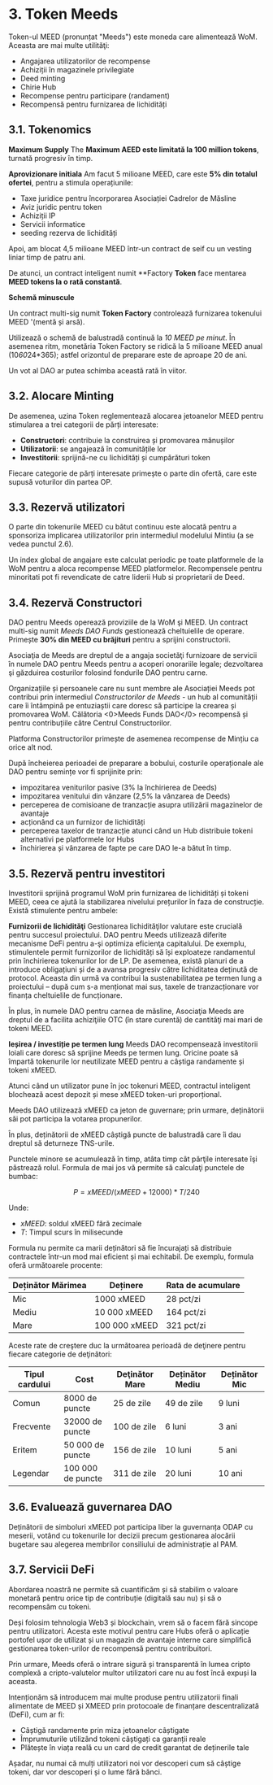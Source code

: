 # 3. Token Meeds

Token-ul MEED (pronunțat "Meeds") este moneda care alimentează WoM. Aceasta are mai multe utilităţi:

- Angajarea utilizatorilor de recompense
- Achiziții în magazinele privilegiate
- Deed minting
- Chirie Hub
- Recompense pentru participare (randament)
- Recompensă pentru furnizarea de lichidități


## 3.1. Tokenomics

**Maximum Supply** The **Maximum AEED este limitată la 100 million tokens**, turnată progresiv în timp.

**Aprovizionare initiala** Am facut 5 milioane MEED, care este **5% din totalul ofertei**, pentru a stimula operațiunile:

- Taxe juridice pentru încorporarea Asociației Cadrelor de Măsline
- Aviz juridic pentru token
- Achiziții IP
- Servicii informatice
- seeding rezerva de lichidități

Apoi, am blocat 4,5 milioane MEED într-un contract de seif cu un vesting liniar timp de patru ani.

De atunci, un contract inteligent numit **Factory __Token__ face mentarea **MEED tokens la o rată constantă**.

**Schemă minuscule**

Un contract multi-sig numit __Token Factory__ controlează furnizarea tokenului MEED '(mentă și arsă).

Utilizează o schemă de balustradă continuă la *10 MEED pe minut*. În asemenea ritm, monetăria Token Factory se ridică la 5 milioane MEED anual (10*60*24*365); astfel orizontul de preparare este de aproape 20 de ani.

Un vot al DAO ar putea schimba această rată în viitor.

## 3.2. Alocare Minting

De asemenea, uzina Token reglementează alocarea jetoanelor MEED pentru stimularea a trei categorii de părți interesate:

- **Constructori**: contribuie la construirea și promovarea mănușilor
- **Utilizatorii**: se angajează în comunitățile lor
- **Investitorii**: sprijină-ne cu lichidități și cumpărături token

Fiecare categorie de părți interesate primește o parte din ofertă, care este supusă voturilor din partea OP.

## 3.3. Rezervă utilizatori

O parte din tokenurile MEED cu bătut continuu este alocată pentru a sponsoriza implicarea utilizatorilor prin intermediul modelului Mintiu (a se vedea punctul 2.6).

Un index global de angajare este calculat periodic pe toate platformele de la WoM pentru a aloca recompense MEED platformelor. Recompensele pentru minoritati pot fi revendicate de catre liderii Hub si proprietarii de Deed.

## 3.4. Rezervă Constructori

DAO pentru Meeds operează proviziile de la WoM şi MEED. Un contract multi-sig numit _Meeds DAO Funds_ gestionează cheltuielile de operare. Primește **30% din MEED cu brăjituri** pentru a sprijini constructorii.

Asociaţia de Meeds are dreptul de a angaja societăţi furnizoare de servicii în numele DAO pentru Meeds pentru a acoperi onorariile legale; dezvoltarea şi găzduirea costurilor folosind fondurile DAO pentru carne.

Organizațiile și persoanele care nu sunt membre ale Asociației Meeds pot contribui prin intermediul _Constructorilor de Meeds_  - un hub al comunității care îi întâmpină pe entuziaștii care doresc să participe la crearea și promovarea WoM. Călătoria <0>Meeds Funds DAO</0> recompensă și pentru contribuțiile către Centrul Constructorilor.

Platforma Constructorilor primește de asemenea recompense de Mințiu ca orice alt nod.

După încheierea perioadei de preparare a bobului, costurile operaționale ale DAO pentru semințe vor fi sprijinite prin:

- impozitarea veniturilor pasive (3% la închirierea de Deeds)
- impozitarea venitului din vânzare (2,5% la vânzarea de Deeds)
- perceperea de comisioane de tranzacție asupra utilizării magazinelor de avantaje
- acționând ca un furnizor de lichidități
- perceperea taxelor de tranzacție atunci când un Hub distribuie tokeni alternativi pe platformele lor Hubs
- închirierea și vânzarea de fapte pe care DAO le-a bătut în timp.

## 3.5. Rezervă pentru investitori

Investitorii sprijină programul WoM prin furnizarea de lichidități și tokeni MEED, ceea ce ajută la stabilizarea nivelului prețurilor în faza de construcție. Există stimulente pentru ambele:

**Furnizorii de lichidităţi** Gestionarea lichidităţilor valutare este crucială pentru succesul proiectului. DAO pentru Meeds utilizează diferite mecanisme DeFi pentru a-şi optimiza eficienţa capitalului. De exemplu, stimulentele permit furnizorilor de lichidități să își exploateze randamentul prin închirierea tokenurilor lor de LP. De asemenea, există planuri de a introduce obligațiuni și de a avansa progresiv către lichiditatea deținută de protocol. Aceasta din urmă va contribui la sustenabilitatea pe termen lung a proiectului – după cum s-a menționat mai sus, taxele de tranzacționare vor finanța cheltuielile de funcționare.

În plus, în numele DAO pentru carnea de măsline, Asociaţia Meeds are dreptul de a facilita achiziţiile OTC (în stare curentă) de cantităţi mai mari de tokeni MEED.

**Ieșirea / investiție pe termen lung** Meeds DAO recompensează investitorii loiali care doresc să sprijine Meeds pe termen lung. Oricine poate să împartă tokenurile lor neutilizate MEED pentru a câștiga randamente și tokeni xMEED.

Atunci când un utilizator pune în joc tokenuri MEED, contractul inteligent blochează acest depozit și mese xMEED token-uri proporțional.

Meeds DAO utilizează xMEED ca jeton de guvernare; prin urmare, deținătorii săi pot participa la votarea propunerilor.

În plus, deținătorii de xMEED câștigă puncte de balustradă care îi dau dreptul să deturneze TNS-urile.

Punctele minore se acumulează în timp, atâta timp cât părţile interesate îşi păstrează rolul. Formula de mai jos vă permite să calculaţi punctele de bumbac:

 $$ P = xMEED / (xMEED + 12000) * T / 240 $$

 Unde:

- $xMEED$: soldul xMEED fără zecimale
- $T$: Timpul scurs în milisecunde

Formula nu permite ca marii deținători să fie încurajați să distribuie contractele într-un mod mai eficient și mai echitabil. De exemplu, formula oferă următoarele procente:

| **Deținător Mărimea** | **Deținere**  | **Rata de acumulare** |
| --------------------- | ------------- | --------------------- |
| Mic                   | 1000 xMEED    | 28 pct/zi             |
| Mediu                 | 10 000 xMEED  | 164 pct/zi            |
| Mare                  | 100 000 xMEED | 321 pct/zi            |


Aceste rate de creştere duc la următoarea perioadă de deţinere pentru fiecare categorie de deţinători:

| **Tipul cardului** | **Cost**          | **Deţinător Mare** | **Deținător Mediu** | **Deținător Mic** |
| ------------------ | ----------------- | ------------------ | ------------------- | ----------------- |
| Comun              | 8000 de puncte    | 25 de zile         | 49 de zile          | 9 luni            |
| Frecvente          | 32000 de puncte   | 100 de zile        | 6 luni              | 3 ani             |
| Eritem             | 50 000 de puncte  | 156 de zile        | 10 luni             | 5 ani             |
| Legendar           | 100 000 de puncte | 311 de zile        | 20 luni             | 10 ani            |

## 3.6. Evaluează guvernarea DAO

Deținătorii de simboluri xMEED pot participa liber la guvernanța ODAP cu meserii, votând cu tokenurile lor decizii precum gestionarea alocării bugetare sau alegerea membrilor consiliului de administrație al PAM.

## 3.7. Servicii DeFi

Abordarea noastră ne permite să cuantificăm și să stabilim o valoare monetară pentru orice tip de contribuție (digitală sau nu) și să o recompensăm cu tokeni.

Deși folosim tehnologia Web3 și blockchain, vrem să o facem fără sincope pentru utilizatori. Acesta este motivul pentru care Hubs oferă o aplicație portofel ușor de utilizat și un magazin de avantaje interne care simplifică gestionarea token-urilor de recompensă pentru contribuitori.

Prin urmare, Meeds oferă o intrare sigură și transparentă în lumea cripto complexă a cripto-valutelor multor utilizatori care nu au fost încă expuși la aceasta.

Intenționăm să introducem mai multe produse pentru utilizatorii finali alimentate de MEED și XMEED prin protocoale de finanțare descentralizată (DeFi), cum ar fi:

- Câștigă randamente prin miza jetoanelor câștigate
- Împrumuturile utilizând tokeni câștigați ca garanții reale
- Plătește în viața reală cu un card de credit garantat de deținerile tale

Așadar, nu numai că mulți utilizatori noi vor descoperi cum să câștige tokeni, dar vor descoperi și o lume fără bănci.

